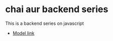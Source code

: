 # chai aur backend series
This is a backend series on javascript
- [Model link](https://app.eraser.io/workspace/6QdJCsgtUkeicByaQyzH?origin=share)